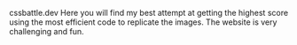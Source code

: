cssbattle.dev
Here you will find my best attempt at getting the highest score using the most efficient code to replicate the images.
The website is very challenging and fun.
